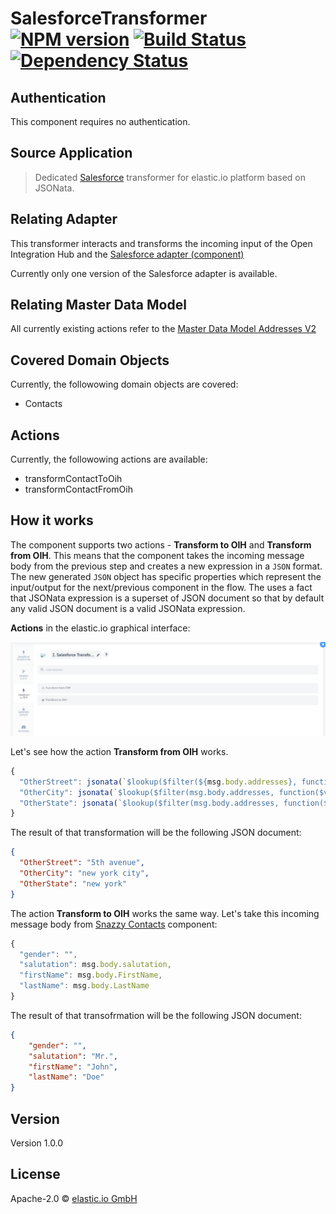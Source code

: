 # SalesforceTransformer [![NPM version][npm-image]][npm-url] [![Build Status][travis-image]][travis-url] [![Dependency Status][daviddm-image]][daviddm-url]

## Authentication

This component requires no authentication.


## Source Application
> Dedicated [Salesforce](https://www.salesforce.com) transformer for elastic.io platform based on JSONata.

## Relating Adapter
This transformer interacts and transforms the incoming input of the Open Integration Hub and the [Salesforce adapter (component)](https://github.com/elasticio/salesforce-component)

Currently only one version of the Salesforce adapter is available.

## Relating Master Data Model
All currently existing actions refer to the [Master Data Model Addresses V2](https://github.com/openintegrationhub/Data-and-Domain-Models/tree/master/MasterDataModels/Addresses)

## Covered Domain Objects
Currently, the followowing domain objects are covered:

- Contacts

## Actions
Currently, the followowing actions are available:

- transformContactToOih
- transformContactFromOih

## How it works

The component supports two actions - **Transform to OIH** and **Transform from OIH**. This means that the component takes the incoming message body from the previous step and creates a new expression in a ``JSON`` format. The new generated ``JSON`` object has specific properties which represent the input/output for the next/previous component in the flow.
The uses a fact that JSONata expression is a superset of JSON document so that by default any valid JSON document is a valid JSONata expression.

**Actions** in the elastic.io graphical interface:

![actions](Assets/Actions.png)

Let's see how the action **Transform from OIH** works.

```js
{
  "OtherStreet": jsonata(`$lookup($filter(${msg.body.addresses}, function($v) { ${$v.description} = "other"}), "street")`).evaluate(),
  "OtherCity": jsonata(`$lookup($filter(msg.body.addresses, function($v) { ${$v.description} = "other"}), "city")`).evaluate(),
  "OtherState": jsonata(`$lookup($filter(msg.body.addresses, function($v) { ${$v.description} = "other"}), "region")`).evaluate()
}
```

The result of that transformation will be the following JSON document:

```json
{
  "OtherStreet": "5th avenue",
  "OtherCity": "new york city",
  "OtherState": "new york"
}
```

The action **Transform to OIH** works the same way. Let's take this incoming message body from [Snazzy Contacts](https://snazzycontacts.com) component:

```js
{
  "gender": "",
  "salutation": msg.body.salutation,
  "firstName": msg.body.FirstName,
  "lastName": msg.body.LastName
}
```

The result of that transofrmation will be the following JSON document:

```json
{
    "gender": "",
    "salutation": "Mr.",
    "firstName": "John",
    "lastName": "Doe"
}
```

## Version

Version 1.0.0

## License

Apache-2.0 © [elastic.io GmbH](http://elastic.io)

[npm-image]: https://badge.fury.io/js/jsonata-transform-component.svg
[npm-url]: https://npmjs.org/package/jsonata-transform-component
[travis-image]: https://travis-ci.org/elasticio/jsonata-transform-component.svg?branch=master
[travis-url]: https://travis-ci.org/elasticio/jsonata-transform-component
[daviddm-image]: https://david-dm.org/elasticio/jsonata-transform-component.svg?theme=shields.io
[daviddm-url]: https://david-dm.org/elasticio/jsonata-transform-component
